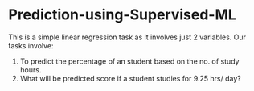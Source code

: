 # Prediction-using-Supervised-ML
This is a simple linear regression task as it involves just 2 variables. 
Our tasks involve:
1. To predict the percentage of an student based on the no. of study hours.
2. What will be predicted score if a student studies for 9.25 hrs/ day?
